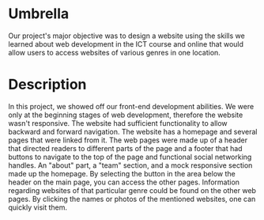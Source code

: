 # Umbrella

Our project's major objective was to design a website using the skills we learned about web development in the ICT course and online that would allow users to access websites of various genres in one location.

# Description
In this project, we showed off our front-end development abilities. We were only at the beginning stages of web development, therefore the website wasn't responsive. The website had sufficient functionality to allow backward and forward navigation. The website has a homepage and several pages that were linked from it. The web pages were made up of a header that directed readers to different parts of the page and a footer that had buttons to navigate to the top of the page and functional social networking handles. An "about" part, a "team" section, and a mock responsive section made up the homepage. By selecting the button in the area below the header on the main page, you can access the other pages. Information regarding websites of that particular genre could be found on the other web pages. By clicking the names or photos of the mentioned websites, one can quickly visit them.
